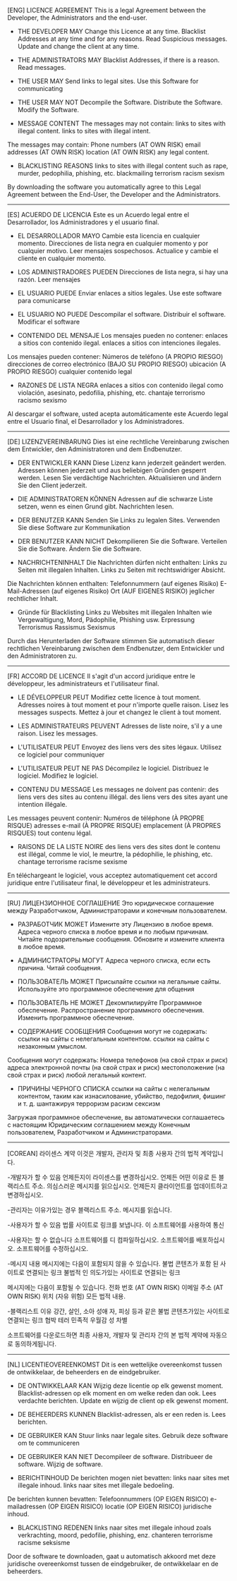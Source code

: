 
[ENG]
LICENCE AGREEMENT
This is a legal Agreement between the Developer, the Administrators and the end-user.


 - THE DEVELOPER MAY
 Change this Licence at any time.
 Blacklist Addresses at any time and for any reasons.
 Read Suspicious messages.
 Update and change the client at any time.
 

 - THE ADMINISTRATORS MAY
 Blacklist Addresses, if there is a reason.
 Read messages.

 
 - THE USER MAY
 Send links to legal sites.
 Use this Software for communicating


 - THE USER MAY NOT
 Decompile the Software.
 Distribute the Software.
 Modify the Software.


 - MESSAGE CONTENT
 The messages may not contain:
 links to sites with illegal content.
 links to sites with illegal intent.

 The messages may contain:
 Phone numbers (AT OWN RISK)
 email addresses (AT OWN RISK)
 location (AT OWN RISK)
 any legal content.


 - BLACKLISTING REASONS
 links to sites with illegal content such as rape, murder, pedophilia, phishing, etc.
 blackmailing
 terrorism
 racism
 sexism


 By downloading the software you automatically agree to this Legal Agreement between the End-User, the Developer and the Administrators.


-----------------------------------------------------------------------------------


 [ES]
 ACUERDO DE LICENCIA
Este es un Acuerdo legal entre el Desarrollador, los Administradores y el usuario final.


 - EL DESARROLLADOR MAYO
 Cambie esta licencia en cualquier momento.
 Direcciones de lista negra en cualquier momento y por cualquier motivo.
 Leer mensajes sospechosos.
 Actualice y cambie el cliente en cualquier momento.
 

 - LOS ADMINISTRADORES PUEDEN
 Direcciones de lista negra, si hay una razón.
 Leer mensajes

 
 - EL USUARIO PUEDE
 Enviar enlaces a sitios legales.
 Use este software para comunicarse


 - EL USUARIO NO PUEDE
 Descompilar el software.
 Distribuir el software.
 Modificar el software


 - CONTENIDO DEL MENSAJE
 Los mensajes pueden no contener:
 enlaces a sitios con contenido ilegal.
 enlaces a sitios con intenciones ilegales.

 Los mensajes pueden contener:
 Números de teléfono (A PROPIO RIESGO)
 direcciones de correo electrónico (BAJO SU PROPIO RIESGO)
 ubicación (A PROPIO RIESGO)
 cualquier contenido legal


 - RAZONES DE LISTA NEGRA
 enlaces a sitios con contenido ilegal como violación, asesinato, pedofilia, phishing, etc.
 chantaje
 terrorismo
 racismo
 sexismo


 Al descargar el software, usted acepta automáticamente este Acuerdo legal entre el Usuario final, el Desarrollador y los Administradores.


-----------------------------------------------------------------------------------


[DE]
LIZENZVEREINBARUNG
Dies ist eine rechtliche Vereinbarung zwischen dem Entwickler, den Administratoren und dem Endbenutzer.


 - DER ENTWICKLER KANN
 Diese Lizenz kann jederzeit geändert werden.
 Adressen können jederzeit und aus beliebigen Gründen gesperrt werden.
 Lesen Sie verdächtige Nachrichten.
 Aktualisieren und ändern Sie den Client jederzeit.
 

 - DIE ADMINISTRATOREN KÖNNEN
 Adressen auf die schwarze Liste setzen, wenn es einen Grund gibt.
 Nachrichten lesen.

 
 - DER BENUTZER KANN
 Senden Sie Links zu legalen Sites.
 Verwenden Sie diese Software zur Kommunikation


 - DER BENUTZER KANN NICHT
 Dekompilieren Sie die Software.
 Verteilen Sie die Software.
 Ändern Sie die Software.


 - NACHRICHTENINHALT
 Die Nachrichten dürfen nicht enthalten:
 Links zu Seiten mit illegalen Inhalten.
 Links zu Seiten mit rechtswidriger Absicht.

 Die Nachrichten können enthalten:
 Telefonnummern (auf eigenes Risiko)
 E-Mail-Adressen (auf eigenes Risiko)
 Ort (AUF EIGENES RISIKO)
 jeglicher rechtlicher Inhalt.


 - Gründe für Blacklisting
 Links zu Websites mit illegalen Inhalten wie Vergewaltigung, Mord, Pädophilie, Phishing usw.
 Erpressung
 Terrorismus
 Rassismus
 Sexismus


 Durch das Herunterladen der Software stimmen Sie automatisch dieser rechtlichen Vereinbarung zwischen dem Endbenutzer, dem Entwickler und den Administratoren zu.


-----------------------------------------------------------------------------------


[FR]
ACCORD DE LICENCE
Il s'agit d'un accord juridique entre le développeur, les administrateurs et l'utilisateur final.


 - LE DÉVELOPPEUR PEUT
 Modifiez cette licence à tout moment.
 Adresses noires à tout moment et pour n'importe quelle raison.
 Lisez les messages suspects.
 Mettez à jour et changez le client à tout moment.
 

 - LES ADMINISTRATEURS PEUVENT
 Adresses de liste noire, s'il y a une raison.
 Lisez les messages.

 
 - L'UTILISATEUR PEUT
 Envoyez des liens vers des sites légaux.
 Utilisez ce logiciel pour communiquer


 - L'UTILISATEUR PEUT NE PAS
 Décompilez le logiciel.
 Distribuez le logiciel.
 Modifiez le logiciel.


 - CONTENU DU MESSAGE
 Les messages ne doivent pas contenir:
 des liens vers des sites au contenu illégal.
 des liens vers des sites ayant une intention illégale.

 Les messages peuvent contenir:
 Numéros de téléphone (À PROPRE RISQUE)
 adresses e-mail (À PROPRE RISQUE)
 emplacement (À PROPRES RISQUES)
 tout contenu légal.


 - RAISONS DE LA LISTE NOIRE
 des liens vers des sites dont le contenu est illégal, comme le viol, le meurtre, la pédophilie, le phishing, etc.
 chantage
 terrorisme
 racisme
 sexisme


 En téléchargeant le logiciel, vous acceptez automatiquement cet accord juridique entre l'utilisateur final, le développeur et les administrateurs.


-------------------------------------------------- ---------------------------------


[RU]
ЛИЦЕНЗИОННОЕ СОГЛАШЕНИЕ
Это юридическое соглашение между Разработчиком, Администраторами и конечным пользователем.


 - РАЗРАБОТЧИК МОЖЕТ
 Измените эту Лицензию в любое время.
 Адреса черного списка в любое время и по любым причинам.
 Читайте подозрительные сообщения.
 Обновите и измените клиента в любое время.
 

 - АДМИНИСТРАТОРЫ МОГУТ
 Адреса черного списка, если есть причина.
 Читай сообщения.

 
 - ПОЛЬЗОВАТЕЛЬ МОЖЕТ
 Присылайте ссылки на легальные сайты.
 Используйте это программное обеспечение для общения


 - ПОЛЬЗОВАТЕЛЬ НЕ МОЖЕТ
 Декомпилируйте Программное обеспечение.
 Распространение программного обеспечения.
 Изменить программное обеспечение.


 - СОДЕРЖАНИЕ СООБЩЕНИЯ
 Сообщения могут не содержать:
 ссылки на сайты с нелегальным контентом.
 ссылки на сайты с незаконным умыслом.

 Сообщения могут содержать:
 Номера телефонов (на свой страх и риск)
 адреса электронной почты (на свой страх и риск)
 местоположение (на свой страх и риск)
 любой легальный контент.


 - ПРИЧИНЫ ЧЕРНОГО СПИСКА
 ссылки на сайты с нелегальным контентом, таким как изнасилование, убийство, педофилия, фишинг и т. д.
 шантажируя
 терроризм
 расизм
 сексизм


 Загружая программное обеспечение, вы автоматически соглашаетесь с настоящим Юридическим соглашением между Конечным пользователем, Разработчиком и Администраторами.


-------------------------------------------------- ---------------------------------



[COREAN]
라이센스 계약
이것은 개발자, 관리자 및 최종 사용자 간의 법적 계약입니다.


 -개발자가 할 수 있음
 언제든지이 라이센스를 변경하십시오.
 언제든 어떤 이유로 든 블랙리스트 주소.
 의심스러운 메시지를 읽으십시오.
 언제든지 클라이언트를 업데이트하고 변경하십시오.
 

 -관리자는
 이유가있는 경우 블랙리스트 주소.
 메시지를 읽습니다.

 
 -사용자가 할 수 있음
 법률 사이트로 링크를 보냅니다.
 이 소프트웨어를 사용하여 통신


 -사용자는 할 수 없습니다
 소프트웨어를 디 컴파일하십시오.
 소프트웨어를 배포하십시오.
 소프트웨어를 수정하십시오.


 -메시지 내용
 메시지에는 다음이 포함되지 않을 수 있습니다.
 불법 콘텐츠가 포함 된 사이트로 연결되는 링크
 불법적 인 의도가있는 사이트로 연결되는 링크

 메시지에는 다음이 포함될 수 있습니다.
 전화 번호 (AT OWN RISK)
 이메일 주소 (AT OWN RISK)
 위치 (자유 위험)
 모든 법적 내용.


 -블랙리스트 이유
 강간, 살인, 소아 성애 자, 피싱 등과 같은 불법 콘텐츠가있는 사이트로 연결되는 링크
 협박
 테러
 민족적 우월감
 성 차별


 소프트웨어를 다운로드하면 최종 사용자, 개발자 및 관리자 간의 본 법적 계약에 자동으로 동의하게됩니다.
 

-------------------------------------------------- ---------------------------------


[NL]
LICENTIEOVEREENKOMST
Dit is een wettelijke overeenkomst tussen de ontwikkelaar, de beheerders en de eindgebruiker.


 - DE ONTWIKKELAAR KAN
 Wijzig deze licentie op elk gewenst moment.
 Blacklist-adressen op elk moment en om welke reden dan ook.
 Lees verdachte berichten.
 Update en wijzig de client op elk gewenst moment.
 

 - DE BEHEERDERS KUNNEN
 Blacklist-adressen, als er een reden is.
 Lees berichten.

 
 - DE GEBRUIKER KAN
 Stuur links naar legale sites.
 Gebruik deze software om te communiceren


 - DE GEBRUIKER KAN NIET
 Decompileer de software.
 Distribueer de software.
 Wijzig de software.


 - BERICHTINHOUD
 De berichten mogen niet bevatten:
 links naar sites met illegale inhoud.
 links naar sites met illegale bedoeling.

 De berichten kunnen bevatten:
 Telefoonnummers (OP EIGEN RISICO)
 e-mailadressen (OP EIGEN RISICO)
 locatie (OP EIGEN RISICO)
 juridische inhoud.


 - BLACKLISTING REDENEN
 links naar sites met illegale inhoud zoals verkrachting, moord, pedofilie, phishing, enz.
 chanteren
 terrorisme
 racisme
 seksisme


 Door de software te downloaden, gaat u automatisch akkoord met deze juridische overeenkomst tussen de eindgebruiker, de ontwikkelaar en de beheerders.
